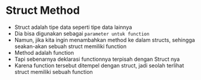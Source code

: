 # Struct Method

- Struct adalah tipe data seperti tipe data lainnya
- Dia bisa digunakan sebagai `parameter untuk function`
- Namun, jika kita ingin menambahkan method ke dalam structs, sehingga seakan-akan sebuah struct memiliki function
- Method adalah function
- Tapi sebenarnya deklarasi functionnya terpisah dengan Struct nya
- Karena function tersebut ditempel dengan struct, jadi seolah terlihat struct memiliki sebuah function
